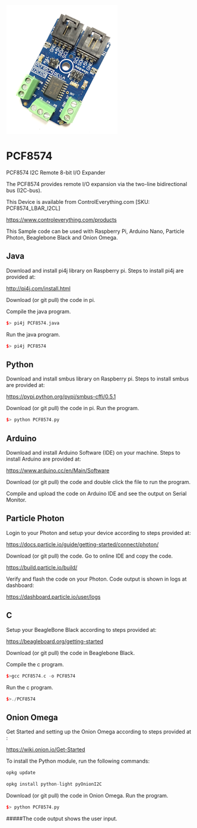  [![PCF8574](PCF8574_LBAR_I2CL.png)](https://www.controleverything.com/products)
# PCF8574
PCF8574 I2C Remote 8-bit I/O Expander

The PCF8574 provides remote I/O expansion via the two-line bidirectional bus (I2C-bus).

This Device is available from ControlEverything.com [SKU: PCF8574_LBAR_I2CL]

https://www.controleverything.com/products

This Sample code can be used with Raspberry Pi, Arduino Nano, Particle Photon, Beaglebone Black and Onion Omega.

## Java
Download and install pi4j library on Raspberry pi. Steps to install pi4j are provided at:

http://pi4j.com/install.html

Download (or git pull) the code in pi.

Compile the java program.
```cpp
$> pi4j PCF8574.java
```

Run the java program.
```cpp
$> pi4j PCF8574
```

## Python
Download and install smbus library on Raspberry pi. Steps to install smbus are provided at:

https://pypi.python.org/pypi/smbus-cffi/0.5.1

Download (or git pull) the code in pi. Run the program.

```cpp
$> python PCF8574.py
```

## Arduino
Download and install Arduino Software (IDE) on your machine. Steps to install Arduino are provided at:

https://www.arduino.cc/en/Main/Software

Download (or git pull) the code and double click the file to run the program.

Compile and upload the code on Arduino IDE and see the output on Serial Monitor.


## Particle Photon

Login to your Photon and setup your device according to steps provided at:

https://docs.particle.io/guide/getting-started/connect/photon/

Download (or git pull) the code. Go to online IDE and copy the code.

https://build.particle.io/build/

Verify and flash the code on your Photon. Code output is shown in logs at dashboard:

https://dashboard.particle.io/user/logs


## C
Setup your BeagleBone Black according to steps provided at:

https://beagleboard.org/getting-started

Download (or git pull) the code in Beaglebone Black.

Compile the c program.
```cpp
$>gcc PCF8574.c -o PCF8574
```
Run the c program.
```cpp
$>./PCF8574
```

## Onion Omega

Get Started and setting up the Onion Omega according to steps provided at :

https://wiki.onion.io/Get-Started

To install the Python module, run the following commands:
```cpp
opkg update
```
```cpp
opkg install python-light pyOnionI2C
```

Download (or git pull) the code in Onion Omega. Run the program.

```cpp
$> python PCF8574.py
```

#####The code output shows the user input.

